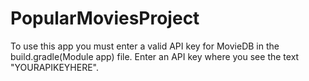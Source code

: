 # PopularMoviesProject

To use this app you must enter a valid API key for MovieDB in the build.gradle(Module app) file. 
Enter an API key where you see the text "YOURAPIKEYHERE".
